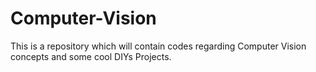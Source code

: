 # Computer-Vision
This is a repository which will contain codes regarding Computer Vision concepts and some cool DIYs Projects.
